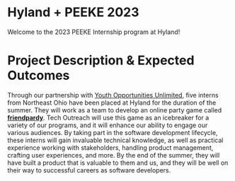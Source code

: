 # Hyland + PEEKE 2023
Welcome to the 2023 PEEKE Internship program at Hyland!

# Project Description & Expected Outcomes
Through our partnership with [Youth Opportunities Unlimited](https://www.youcle.org/), five interns from Northeast Ohio have been placed at Hyland for the duration of the summer. They will work as a team to develop an online party game called [**friendpardy**](https://github.com/hto-projects/friendpardy). Tech Outreach will use this game as an icebreaker for a variety of our programs, and it will enhance our ability to engage our various audiences. By taking part in the software development lifecycle, these interns will gain invaluable technical knowledge, as well as practical experience working with stakeholders, handling product management, crafting user experiences, and more. By the end of the summer, they will have built a product that is valuable to them and us, and they will be well on their way to successful careers as software developers.
